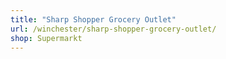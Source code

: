 ```yaml
---
title: "Sharp Shopper Grocery Outlet"
url: /winchester/sharp-shopper-grocery-outlet/
shop: Supermarkt
---
```

